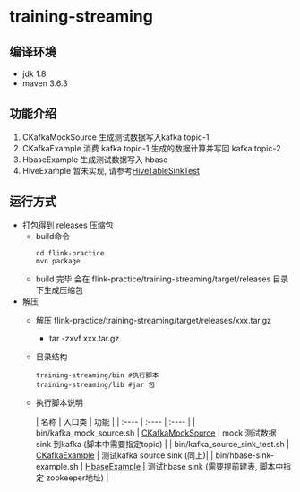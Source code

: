 # training-streaming

## 编译环境

- jdk 1.8
- maven 3.6.3

## 功能介绍

1. CKafkaMockSource 生成测试数据写入kafka topic-1
2. CKafkaExample 消费 kafka topic-1 生成的数据计算并写回 kafka topic-2
3. HbaseExample 生成测试数据写入 hbase
4. HiveExample 暂未实现,
   请参考[HiveTableSinkTest](https://github.com/apache/flink/blob/release-1.10/flink-connectors/flink-connector-hive/src/test/java/org/apache/flink/connectors/hive/HiveTableSinkTest.java)

## 运行方式

- 打包得到 releases 压缩包
    - build命令
      ```shell
      cd flink-practice
      mvn package
      ```
    - build 完毕 会在 flink-practice/training-streaming/target/releases 目录下生成压缩包
- 解压
    - 解压 flink-practice/training-streaming/target/releases/xxx.tar.gz
        - tar -zxvf xxx.tar.gz
    - 目录结构
      ```text
      training-streaming/bin #执行脚本
      training-streaming/lib #jar 包
      ```
    - 执行脚本说明

      | 名称 | 入口类 | 功能 |
            | :---- | :---- | :---- |
      | bin/kafka_mock_source.sh | [CKafkaMockSource](src/main/scala/com/winfred/streamming/kafka/KafkaMockSource.scala) | mock 测试数据 sink 到kafka (脚本中需要指定topic) |
      | bin/kafka_source_sink_test.sh | [CKafkaExample](src/main/scala/com/winfred/streamming/example/CKafkaExample.scala) | 测试kafka source sink (同上)|
      | bin/hbase-sink-example.sh | [HbaseExample](src/main/scala/com/winfred/streamming/example/HbaseExample.scala) | 测试hbase sink (需要提前建表, 脚本中指定 zookeeper地址) |
    

